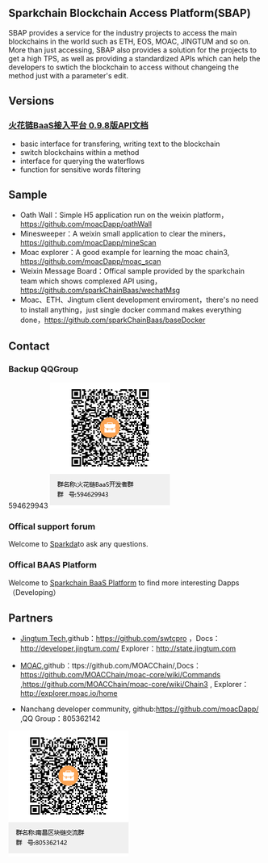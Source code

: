 ## Sparkchain Blockchain Access Platform(SBAP)

SBAP provides a service for the industry projects to access the main blockchains in the world such as ETH, EOS, MOAC, JINGTUM and so on. More than just accessing, SBAP also provides a solution for the projects to get a high TPS, as well as providing a standardized APIs which can help the developers to swtich the blockchain to access without changeing the method just with a parameter's edit.

## Versions

### <a href="./doc/v0.9.8/index.md"> 火花链BaaS接入平台 0.9.8版API文档</a>
   - basic interface for transfering, writing text to the blockchain
   - switch blockchains within a method
   - interface for querying the waterflows
   - function for sensitive words filtering

## Sample

 - Oath Wall：Simple H5 application run on the weixin platform，https://github.com/moacDapp/oathWall
 - Minesweeper：A weixin small application to clear the miners，https://github.com/moacDapp/mineScan
 - Moac explorer：A good example for learning the moac chain3, https://github.com/moacDapp/moac_scan
 - Weixin Message Board：Offical sample provided by the sparkchain team which shows complexed API using，https://github.com/sparkChainBaas/wechatMsg
 - Moac、ETH、Jingtum client development enviroment，there's no need to install anything，just single docker command makes everything done，https://github.com/sparkChainBaas/baseDocker

## Contact

### Backup QQGroup
  594629943
![QQ Group：594629943](./doc/sp.png)

### Offical support forum
  Welcome to <a href="http://sparkda.com/">Sparkda</a>to ask any questions.

### Offical BAAS Platform
  Welcome to <a href="http://baas.sparkchain.cn/">Sparkchain BaaS Platform</a> to find more interesting Dapps（Developing）


## Partners

 - <a href="https://www.jingtum.com/">Jingtum Tech</a>,github：https://github.com/swtcpro ，Docs：http://developer.jingtum.com/  Explorer：http://state.jingtum.com

 - <a href="http://www.moac.io/">MOAC</a>,github：ttps://github.com/MOACChain/,Docs：https://github.com/MOACChain/moac-core/wiki/Commands ,https://github.com/MOACChain/moac-core/wiki/Chain3 , Explorer：http://explorer.moac.io/home

 - Nanchang developer community, github:https://github.com/moacDapp/ ,QQ Group：805362142

 ![QQ Group：805362142](./doc/nc.png)
